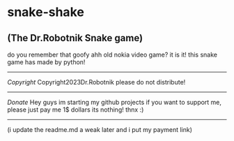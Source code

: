 # snake-shake
(The Dr.Robotnik Snake game)
------------------------------
do you remember that goofy ahh
old nokia video game?
it is it!
this snake game has made by python!
______________________________
*Copyright*
Copyright2023Dr.Robotnik
please do not distribute!
______________________________
*Donate*
Hey guys
im starting my github projects
if you want to support me, 
please just pay me 1$ dollars
its nothing!
thnx :)
______________________________
(i update the readme.md a weak later and i put my payment link)

